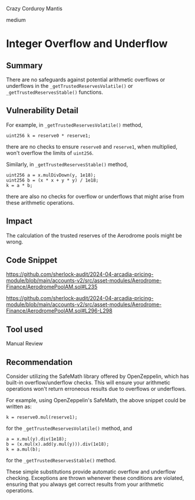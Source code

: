 Crazy Corduroy Mantis

medium

# Integer Overflow and Underflow

## Summary

There are no safeguards against potential arithmetic overflows or underflows in the `_getTrustedReservesVolatile()` or `_getTrustedReservesStable()` functions.


## Vulnerability Detail

For example, in `_getTrustedReservesVolatile()` method,
```solidity
uint256 k = reserve0 * reserve1;
```
there are no checks to ensure `reserve0` and `reserve1`, when multiplied, won't overflow the limits of `uint256`.

Similarly, in `_getTrustedReservesStable()` method,
```solidity
uint256 a = x.mulDivDown(y, 1e18);
uint256 b = (x * x + y * y) / 1e18;
k = a * b;
```
there are also no checks for overflow or underflows that might arise from these arithmetic operations.

## Impact

The calculation of the trusted reserves of the Aerodrome pools might be wrong.

## Code Snippet

https://github.com/sherlock-audit/2024-04-arcadia-pricing-module/blob/main/accounts-v2/src/asset-modules/Aerodrome-Finance/AerodromePoolAM.sol#L235

https://github.com/sherlock-audit/2024-04-arcadia-pricing-module/blob/main/accounts-v2/src/asset-modules/Aerodrome-Finance/AerodromePoolAM.sol#L296-L298

## Tool used

Manual Review

## Recommendation

Consider utilizing the SafeMath library offered by OpenZeppelin, which has built-in overflow/underflow checks. This will ensure your arithmetic operations won't return erroneous results due to overflows or underflows. 

For example, using OpenZeppelin's SafeMath, the above snippet could be written as:
```solidity
k = reserve0.mul(reserve1);
```
for the `_getTrustedReservesVolatile()` method, and 
```solidity
a = x.mul(y).div(1e18);
b = (x.mul(x).add(y.mul(y))).div(1e18);
k = a.mul(b);
```
for the `_getTrustedReservesStable()` method. 

These simple substitutions provide automatic overflow and underflow checking. Exceptions are thrown whenever these conditions are violated, ensuring that you always get correct results from your arithmetic operations.
